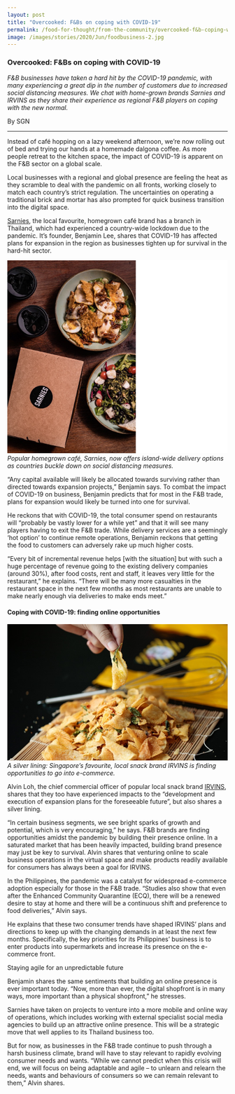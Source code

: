 ```yaml
---
layout: post
title: "Overcooked: F&Bs on coping with COVID-19"
permalink: /food-for-thought/from-the-community/overcooked-f&b-coping-with-covid19
image: /images/stories/2020/Jun/foodbusiness-2.jpg
---
```


### Overcooked: F&Bs on coping with COVID-19

_F&B businesses have taken a hard hit by the COVID-19 pandemic, with many experiencing a great dip in the number of customers due to increased social distancing measures. We chat with home-grown brands Sarnies and IRVINS as they share their experience as regional F&B players on coping with the new normal._

By SGN

<hr>

Instead of café hopping on a lazy weekend afternoon, we’re now rolling out of bed and trying our hands at a homemade dalgona coffee. As more people retreat to the kitchen space, the impact of COVID-19 is apparent on the F&B sector on a global scale. 

Local businesses with a regional and global presence are feeling the heat as they scramble to deal with the pandemic on all fronts, working closely to match each country’s strict regulation. The uncertainties on operating a traditional brick and mortar has also prompted for quick business transition into the digital space.

[Sarnies](https://sarnies.com/), the local favourite, homegrown café brand has a branch in Thailand, which had experienced a country-wide lockdown due to the pandemic. It’s founder, Benjamin Lee, shares that COVID-19 has affected plans for expansion in the region as businesses tighten up for survival in the hard-hit sector. 

![Image](/images/stories/2020/Jun/foodbusiness-1.png)
_Popular homegrown café, Sarnies, now offers island-wide delivery options as countries buckle down on social distancing measures._

“Any capital available will likely be allocated towards surviving rather than directed towards expansion projects,” Benjamin says. To combat the impact of COVID-19 on business, Benjamin predicts that for most in the F&B trade, plans for expansion would likely be turned into one for survival.

He reckons that with COVID-19, the total consumer spend on restaurants will “probably be vastly lower for a while yet” and that it will see many players having to exit the F&B trade. While delivery services are a seemingly ‘hot option’ to continue remote operations, Benjamin reckons that getting the food to customers can adversely rake up much higher costs. 

“Every bit of incremental revenue helps [with the situation] but with such a huge percentage of revenue going to the existing delivery companies (around 30%), after food costs, rent and staff, it leaves very little for the restaurant,” he explains. “There will be many more casualties in the restaurant space in the next few months as most restaurants are unable to make nearly enough via deliveries to make ends meet.”

#### Coping with COVID-19: finding online opportunities

![Image](/images/stories/2020/Jun/foodbusiness-2.jpg)
_A silver lining: Singapore’s favourite, local snack brand IRVINS is finding opportunities to go into e-commerce._

Alvin Loh, the chief commercial officer of popular local snack brand [IRVINS](https://irvinsaltedegg.com/), shares that they too have experienced impacts to the “development and execution of expansion plans for the foreseeable future”, but also shares a silver lining.  

“In certain business segments, we see bright sparks of growth and potential, which is very encouraging,” he says. F&B brands are finding opportunities amidst the pandemic by building their presence online. In a saturated market that has been heavily impacted, building brand presence may just be key to survival. Alvin shares that venturing online to scale business operations in the virtual space and make products readily available for consumers has always been a goal for IRVINS.

In the Philippines, the pandemic was a catalyst for widespread e-commerce adoption especially for those in the F&B trade. “Studies also show that even after the Enhanced Community Quarantine (ECQ), there will be a renewed desire to stay at home and there will be a continuous shift and preference to food deliveries,” Alvin says. 

He explains that these two consumer trends have shaped IRVINS’ plans and directions to keep up with the changing demands in at least the next few months. Specifically, the key priorities for its Philippines’ business is to enter products into supermarkets and increase its presence on the e-commerce front. 

Staying agile for an unpredictable future

Benjamin shares the same sentiments that building an online presence is ever important today. “Now, more than ever, the digital shopfront is in many ways, more important than a physical shopfront,” he stresses. 

Sarnies have taken on projects to venture into a more mobile and online way of operations, which includes working with external specialist social media agencies to build up an attractive online presence. This will be a strategic move that well applies to its Thailand business too. 

But for now, as businesses in the F&B trade continue to push through a harsh business climate, brand will have to stay relevant to rapidly evolving consumer needs and wants. “While we cannot predict when this crisis will end, we will focus on being adaptable and agile – to unlearn and relearn the needs, wants and behaviours of consumers so we can remain relevant to them,” Alvin shares. 




